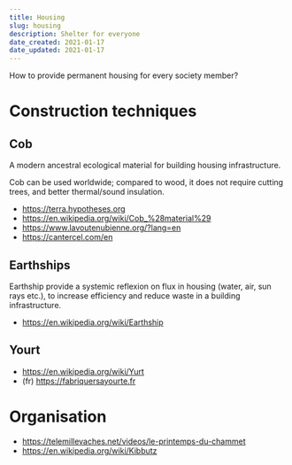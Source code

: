 ```yaml
---
title: Housing
slug: housing
description: Shelter for everyone
date_created: 2021-01-17
date_updated: 2021-01-17
---
```


How to provide permanent housing for every society member?

# Construction techniques

## Cob

A modern ancestral ecological material for building housing infrastructure.

Cob can be used worldwide; compared to wood, it does not require
cutting trees, and better thermal/sound insulation.

- https://terra.hypotheses.org
- https://en.wikipedia.org/wiki/Cob_%28material%29
- https://www.lavoutenubienne.org/?lang=en
- https://cantercel.com/en

## Earthships

Earthship provide a systemic reflexion on flux in housing (water, air,
sun rays etc.), to increase efficiency and reduce waste in a building
infrastructure.

- https://en.wikipedia.org/wiki/Earthship

## Yourt

- https://en.wikipedia.org/wiki/Yurt
- (fr) https://fabriquersayourte.fr


# Organisation 

- https://telemillevaches.net/videos/le-printemps-du-chammet
- https://en.wikipedia.org/wiki/Kibbutz

